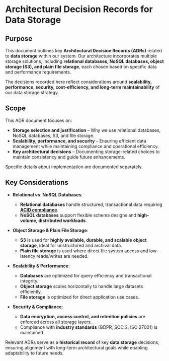 # Architectural Decision Records for Data Storage

## Purpose
This document outlines key **Architectural Decision Records (ADRs)** related to **data storage** within our system. Our architecture incorporates multiple storage solutions, including **relational databases, NoSQL databases, object storage (S3), and plain file storage**, each chosen based on specific data and performance requirements.

The decisions recorded here reflect considerations around **scalability, performance, security, cost-efficiency, and long-term maintainability** of our data storage strategy.

## Scope
This ADR document focuses on:
- **Storage selection and justification** – Why we use relational databases, NoSQL databases, S3, and file storage.
- **Scalability, performance, and security** – Ensuring efficient data management while maintaining compliance and operational efficiency.
- **Key architectural decisions** – Documenting storage-related choices to maintain consistency and guide future enhancements.

Specific details about implementation are documented separately.

## Key Considerations
- **Relational vs. NoSQL Databases**: 
  - **Relational databases** handle structured, transactional data requiring **[ACID compliance](https://en.wikipedia.org/wiki/ACID)**.
  - **NoSQL databases** support flexible schema designs and **high-volume, distributed workloads**.
  
- **Object Storage & Plain File Storage**:
  - **S3** is used for **highly available, durable, and scalable object storage**, ideal for unstructured and archival data.
  - **Plain file storage** is used where direct file system access and low-latency reads/writes are needed.

- **Scalability & Performance**: 
  - **Databases** are optimized for query efficiency and transactional integrity.
  - **Object storage** scales horizontally to handle large datasets efficiently.
  - **File storage** is optimized for direct application use cases.

- **Security & Compliance**:
  - **Data encryption, access control, and retention policies** are enforced across all storage layers.
  - Compliance with **industry standards** (GDPR, SOC 2, ISO 27001) is maintained.

Relevant ADRs serve as a **historical record** of key **data storage** decisions, ensuring alignment with long-term architectural goals while enabling adaptability to future needs.
